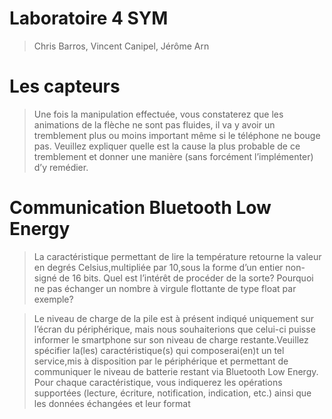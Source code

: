 # Laboratoire 4 SYM

> Chris Barros, Vincent Canipel, Jérôme Arn

# Les capteurs

> Une  fois  la  manipulation effectuée,  vous  constaterez  que  les  animations  de  la  flèche  ne  sont  pas fluides,  il  va  y  avoir  un  tremblement plus  ou  moins  important même  si  le  téléphone  ne  bouge  pas. Veuillez expliquer quelle est la cause la plus probable de ce tremblement et donner une manière (sans forcément l’implémenter) d’y remédier.

# Communication Bluetooth Low Energy

> La  caractéristique  permettant  de  lire  la  température  retourne  la  valeur  en  degrés  Celsius,multipliée par 10,sous la forme d’un entier non-signé de 16 bits. Quel est l’intérêt de procéder de  la  sorte?  Pourquoi  ne  pas  échanger  un nombre  à  virgule  flottante  de  type float par exemple?



> Le niveau de charge de la pile est à présent indiqué uniquement sur l’écran du périphérique, mais nous souhaiterions que celui-ci puisse informer le smartphone sur son niveau de charge restante.Veuillez spécifier la(les) caractéristique(s) qui composerai(en)t un tel service,mis à disposition par le périphérique et permettant de communiquer le niveau de batterie restant via Bluetooth  Low  Energy. Pour  chaque  caractéristique,  vous  indiquerez  les  opérations supportées (lecture, écriture, notification, indication, etc.) ainsi que les données échangées et leur format